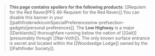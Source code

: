> **This page contains spoilers for the following products**: [[Requiem for the Red Raven|PFS 46-Requiem for the Red Raven]].You can disable this banner in your [[pathfinderwikicomSpecialPreferencesmw-prefsection-gadgets|personal preferences]].
The **Low Highway** is a major [[Darklands]] thoroughfare running below the nation of [[Galt]] (presumably through [[Nar-Voth]]). The only known surface entrance is secret and located within the [[Woodsedge Lodge]] owned by the [[Pathfinder Society]].








